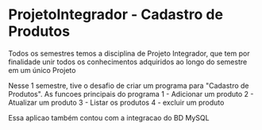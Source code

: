 # ProjetoIntegrador - Cadastro de Produtos

Todos os semestres temos a disciplina de Projeto Integrador, que tem por finalidade unir todos os conhecimentos adquiridos ao longo do semestre em um único Projeto

Nesse 1 semestre, tive o desafio de criar um programa para "Cadastro de Produtos". As funcoes principais do programa 
1 - Adicionar um produto
2 - Atualizar um produto
3 - Listar os produtos
4 - excluir um produto

Essa aplicao também contou com a integracao do BD MySQL
